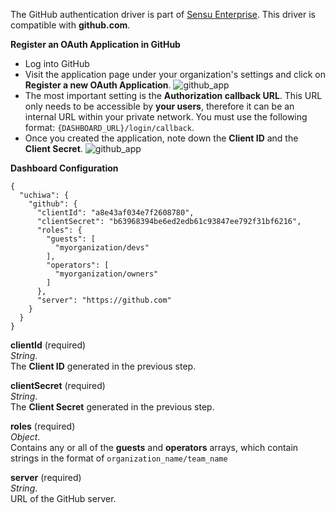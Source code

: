 The GitHub authentication driver is part of [Sensu Enterprise](http://sensuapp.org/enterprise). This driver is compatible with **github.com**.

**Register an OAuth Application in GitHub**

* Log into GitHub
* Visit the application page under your organization's settings and click on **Register a new OAuth Application**.
![github_app](img/github_app.png)
* The most important setting is the **Authorization callback URL**. This URL only needs to be accessible by **your users**, therefore it can be an internal URL within your private network. You must use the following format: `{DASHBOARD_URL}/login/callback`.
* Once you created the application, note down the **Client ID** and the **Client Secret**.
![github_app](img/github_secret.png)

**Dashboard Configuration**

```
{
  "uchiwa": {
    "github": {
      "clientId": "a8e43af034e7f2608780",
      "clientSecret": "b63968394be6ed2edb61c93847ee792f31bf6216",
      "roles": {
        "guests": [
          "myorganization/devs"
        ],
        "operators": [
          "myorganization/owners"
        ]
      },
      "server": "https://github.com"
    }
  }
}
```

**clientId** (required)  
*String*.  
The **Client ID** generated in the previous step.

**clientSecret** (required)  
*String*.  
The **Client Secret** generated in the previous step.

**roles** (required)  
*Object*.  
Contains any or all of the **guests** and **operators** arrays, which contain strings in the format of `organization_name/team_name`

**server** (required)  
*String*.  
URL of the GitHub server.
